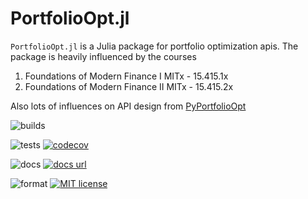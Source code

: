 # PortfolioOpt.jl

`PortfolioOpt.jl` is a Julia package for portfolio optimization apis.
The package is heavily influenced by the courses
 1. Foundations of Modern Finance I MITx - 15.415.1x
 2. Foundations of Modern Finance II MITx - 15.415.2x

Also lots of influences on API design from [PyPortfolioOpt](https://github.com/robertmartin8/PyPortfolioOpt)

![builds](https://github.com/bicepjai/PortfolioOpt.jl/actions/workflows/Builds.yml/badge.svg?branch=testing&event=push)

![tests](https://github.com/bicepjai/PortfolioOpt.jl/actions/workflows/Tests.yml/badge.svg?branch=testing&event=push)
[![codecov](https://codecov.io/gh/bicepjai/PortfolioOpt.jl/branch/testing/graph/badge.svg)](https://codecov.io/gh/bicepjai/PortfolioOpt.jl)

![docs](https://github.com/bicepjai/PortfolioOpt.jl/actions/workflows/Docs.yml/badge.svg?branch=testing&event=push)
<a href="https://bicepjai.github.io/PortfolioOpt.jl/dev/">
    <img src="https://img.shields.io/badge/docs-dev-blue.svg"
        alt="docs url"></a> &nbsp;

![format](https://github.com/bicepjai/PortfolioOpt.jl/actions/workflows/JuliaFormatCheck.yml/badge.svg?branch=testing&event=push)
<a href="https://opensource.org/licenses/MIT">
    <img src="https://img.shields.io/badge/license-MIT-brightgreen.svg"
        alt="MIT license"></a> &nbsp;

